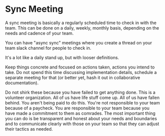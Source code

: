 # Sync Meeting

A sync meeting is basically a regularly scheduled time to check in with the team. This can be done on a daily, weekly, monthly basis, depending on the needs and cadence of your team.

You can have "async sync" meetings where you create a thread on your team slack channel for people to check in.

It's a lot like a daily stand up, but with looser definitions.

Keep things concrete and focused on actions taken, actions you intend to take. Do not spend this time discussing implementation details, schedule a separate meeting for that (or better yet, hash it out in collaborative documentation).

Do not shirk these because you have failed to get anything done. This is a volunteer organization. All of us have life stuff come up. All of us have fallen behind. You aren't being paid to do this. You're not responsible to your team because of a paycheck. You are responsible to your team because you have made a commitment to them as comrades. The most important thing you can do is be transparent and honest about your needs and boundaries and to communicate clearly with those on your team so that they can adjust their tactics as needed.